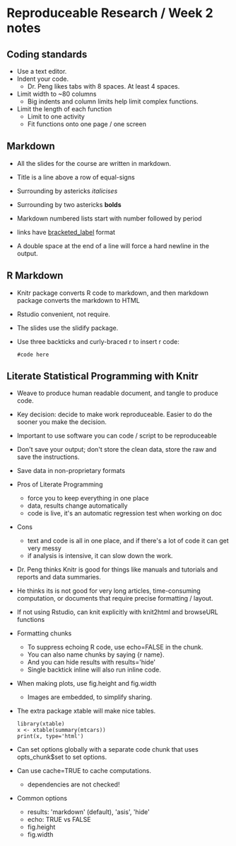 # Reproduceable Research / Week 2 notes

## Coding standards

* Use a text editor.
* Indent your code. 
    * Dr. Peng likes tabs with 8 spaces. At least 4 spaces.
* Limit width to ~80 columns
    * Big indents and column limits help limit complex functions.
* Limit the length of each function
    * Limit to one activity
    * Fit functions onto one page / one screen


## Markdown

* All the slides for the course are written in markdown.

* Title is a line above a row of equal-signs
* Surrounding by astericks *italicises*
* Surrounding by two astericks **bolds**
* Markdown numbered lists start with number followed by period
* links have [bracketed_label](paren_url) format
* A double space at the end of a line will force a hard newline in the output.


## R Markdown

* Knitr package converts R code to markdown, and then markdown package
   converts the markdown to HTML
* Rstudio convenient, not require.
* The slides use the slidify package.

* Use three backticks and curly-braced r to insert r code: 

    ```{r}
    #code here
    ```

## Literate Statistical Programming with Knitr

* Weave to produce human readable document, and tangle to produce code.
* Key decision: decide to make work reproduceable. Easier to do the
   sooner you make the decision.
* Important to use software you can code / script to be reproduceable
* Don't save your output; don't store the clean data, store the raw
   and save the instructions.
* Save data in non-proprietary formats
* Pros of Literate Programming
    - force you to keep everything in one place
    - data, results change automatically
    - code is live, it's an automatic regression test when working on doc
* Cons
    - text and code is all in one place, and if there's a lot of code
        it can get very messy
    - if analysis is intensive, it can slow down the work.

* Dr. Peng thinks Knitr is good for things like manuals and tutorials 
    and reports and data summaries.
* He thinks its is not good for very long articles, time-consuming computation,
    or documents that require precise formatting / layout.
    
* If not using Rstudio, can knit explicitly with knit2html and browseURL functions

* Formatting chunks
    - To suppress echoing R code, use echo=FALSE in the chunk. 
    - You can also name chunks by saying {r name}.
    - And you can hide results with results='hide'
    - Single backtick inline will also run inline code.

* When making plots, use fig.height and fig.width
    - Images are embedded, to simplify sharing.
    
* The extra package xtable will make nice tables.

    ```{r}
    library(xtable)
    x <- xtable(summary(mtcars))
    print(x, type='html')
    ```
    
* Can set options globally with a separate code chunk that uses
    opts_chunk$set to set options.
* Can use cache=TRUE to cache computations.
    - dependencies are not checked!
* Common options
    - results: 'markdown' (default), 'asis', 'hide'
    - echo: TRUE vs FALSE
    - fig.height
    - fig.width
    
    
    

